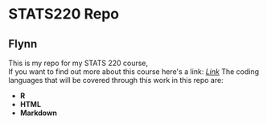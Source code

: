 # STATS220 Repo
## Flynn
This is my repo for my STATS 220 course,  
If you want to find out more about this course here's a link: [*Link*](https://courseoutline.auckland.ac.nz/dco/course/STATS/220/1213)
The coding languages that will be covered through this work in this repo are:
+ **R**
+ **HTML**
+ **Markdown**
